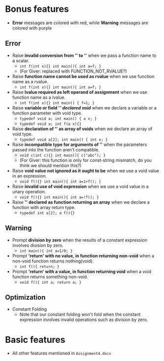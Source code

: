 # Bonus features

* **Error** messages are colored with red, while **Warning** messages are colored with purple

## Error

* Raise **invalid conversion from '<func type>' to '<scalar type>'** when we pass a function name to a scalar.
  * `int f(int x){} int main(){ int a=f; }`
  * (For Giver: replaced with FUNCTION_NOT_RVALUE?)
* Raise **function name cannot be used as rvalue** when we use function name as a rvalue.
  * `int f(int x){} int main(){ int a=f; }`
* Raise **lvalue required as left operand of assignment** when we use function name as a lvalue.
  * `int f(int x){} int main() { f=1; }`
* Raise **variable or field '<var name>' declared void** when we declare a variable or a function parameter with void type.
  * `typedef void a; int main() { a x; }`
  * `typedef void a; int f(a x){}`
* Raise **declaration of '<array name>' as array of voids** when we declare an array of void type.
  * `typedef void a[2]; int main() { int x; }`
* Raise **incompatible type for arguments of '<func name>'** when the parameters passed into the function aren't compatible.
  * `void c(int c){} int main(){ c("abc"); }`
  * (For Giver: this function is only for const-string mismatch, do you think we should mention this?)
* Raise **void value not ignored as it ought to be** when we use a void value in an expression.
  * `void f(){} int main(){ int a=1+f(); }`
* Raise **invalid use of void expression** when we use a void value in a unary operation.
  * `void f(){} int main(){ int a=!f(); }`
* Raise **'<func name>' declared as function returning an array** when we declare a function with array return type.
  * `typedef int a[2]; a f(){}`

## Warning

* Prompt **division by zero** when the results of a constant expression involves division by zero.
  * `int main(){ int a=1/0; }`
* Prompt **'return' with no value, in function returning non-void** when a non-void function returns nothing(void).
  * `int f(){ return; }`
* Prompt **'return' with a value, in function returning void** when a void function returns something non-void.
  * `void f(){ int a; return a; }`

## Optimization

* Constant Folding
  * Note that our constant folding won't fold when the constant expression involves invalid operations such as division by zero.

# Basic features

* All other features mentioned in `Assignment4.docx`
